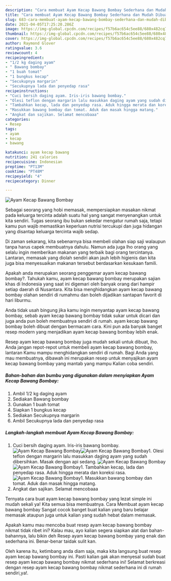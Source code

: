 ```yaml
---
description: "Cara membuat Ayam Kecap Bawang Bombay Sederhana dan Mudah Dibuat"
title: "Cara membuat Ayam Kecap Bawang Bombay Sederhana dan Mudah Dibuat"
slug: 683-cara-membuat-ayam-kecap-bawang-bombay-sederhana-dan-mudah-dibuat
date: 2021-04-05T17:25:20.286Z
image: https://img-global.cpcdn.com/recipes/f57b6ac654c5ee88/680x482cq70/ayam-kecap-bawang-bombay-foto-resep-utama.jpg
thumbnail: https://img-global.cpcdn.com/recipes/f57b6ac654c5ee88/680x482cq70/ayam-kecap-bawang-bombay-foto-resep-utama.jpg
cover: https://img-global.cpcdn.com/recipes/f57b6ac654c5ee88/680x482cq70/ayam-kecap-bawang-bombay-foto-resep-utama.jpg
author: Raymond Glover
ratingvalue: 3.6
reviewcount: 4
recipeingredient:
- "1/2 kg daging ayam"
- " Bawang bombay"
- "1 buah tomat"
- "1 bungkus kecap"
- "Secukupnya margarin"
- "Secukupnya lada dan penyedap rasa"
recipeinstructions:
- "Cuci bersih daging ayam. Iris-iris bawang bombay."
- "Olesi teflon dengan margarin lalu masukkan daging ayam yang sudah dibersihkan. Masak dengan api sedang."
- "Tambahkan kecap, lada dan penyedap rasa. Aduk hingga merata dan koreksi rasa."
- "Masukkan bawang bombay dan tomat. Aduk dan masak hingga matang."
- "Angkat dan sajikan. Selamat mencobaaa"
categories:
- Resep
tags:
- ayam
- kecap
- bawang

katakunci: ayam kecap bawang 
nutrition: 241 calories
recipecuisine: Indonesian
preptime: "PT13M"
cooktime: "PT48M"
recipeyield: "4"
recipecategory: Dinner

---
```



![Ayam Kecap Bawang Bombay](https://img-global.cpcdn.com/recipes/f57b6ac654c5ee88/680x482cq70/ayam-kecap-bawang-bombay-foto-resep-utama.jpg)

Sebagai seorang yang hobi memasak, mempersiapkan masakan nikmat pada keluarga tercinta adalah suatu hal yang sangat menyenangkan untuk kita sendiri. Tugas seorang ibu bukan sekedar mengatur rumah saja, tetapi kamu pun wajib memastikan keperluan nutrisi tercukupi dan juga hidangan yang disantap keluarga tercinta wajib sedap.

Di zaman  sekarang, kita sebenarnya bisa membeli olahan siap saji walaupun tanpa harus capek membuatnya dahulu. Namun ada juga lho orang yang selalu ingin memberikan makanan yang terbaik bagi orang tercintanya. Lantaran, memasak yang diolah sendiri akan jauh lebih higienis dan kita juga bisa menyesuaikan makanan tersebut berdasarkan kesukaan famili. 



Apakah anda merupakan seorang penggemar ayam kecap bawang bombay?. Tahukah kamu, ayam kecap bawang bombay merupakan sajian khas di Indonesia yang saat ini digemari oleh banyak orang dari hampir setiap daerah di Nusantara. Kita bisa menghidangkan ayam kecap bawang bombay olahan sendiri di rumahmu dan boleh dijadikan santapan favorit di hari liburmu.

Anda tidak usah bingung jika kamu ingin menyantap ayam kecap bawang bombay, sebab ayam kecap bawang bombay tidak sukar untuk dicari dan juga anda pun boleh membuatnya sendiri di rumah. ayam kecap bawang bombay boleh dibuat dengan bermacam cara. Kini pun ada banyak banget resep modern yang menjadikan ayam kecap bawang bombay lebih enak.

Resep ayam kecap bawang bombay juga mudah sekali untuk dibuat, lho. Anda jangan repot-repot untuk membeli ayam kecap bawang bombay, lantaran Kamu mampu menghidangkan sendiri di rumah. Bagi Anda yang mau membuatnya, dibawah ini merupakan resep untuk menyajikan ayam kecap bawang bombay yang mantab yang mampu Kalian coba sendiri.

<!--inarticleads1-->

##### Bahan-bahan dan bumbu yang digunakan dalam menyiapkan Ayam Kecap Bawang Bombay:

1. Ambil 1/2 kg daging ayam
1. Sediakan  Bawang bombay
1. Gunakan 1 buah tomat
1. Siapkan 1 bungkus kecap
1. Sediakan Secukupnya margarin
1. Ambil Secukupnya lada dan penyedap rasa




<!--inarticleads2-->

##### Langkah-langkah membuat Ayam Kecap Bawang Bombay:

1. Cuci bersih daging ayam. Iris-iris bawang bombay.
<img src="https://img-global.cpcdn.com/steps/08c64c804d7bb698/160x128cq70/ayam-kecap-bawang-bombay-langkah-memasak-1-foto.jpg" alt="Ayam Kecap Bawang Bombay"><img src="https://img-global.cpcdn.com/steps/fdb15cc914a09fe3/160x128cq70/ayam-kecap-bawang-bombay-langkah-memasak-1-foto.jpg" alt="Ayam Kecap Bawang Bombay">1. Olesi teflon dengan margarin lalu masukkan daging ayam yang sudah dibersihkan. Masak dengan api sedang.
<img src="https://img-global.cpcdn.com/steps/854d58a8ccd62156/160x128cq70/ayam-kecap-bawang-bombay-langkah-memasak-2-foto.jpg" alt="Ayam Kecap Bawang Bombay"><img src="https://img-global.cpcdn.com/steps/e694747e1b3878c8/160x128cq70/ayam-kecap-bawang-bombay-langkah-memasak-2-foto.jpg" alt="Ayam Kecap Bawang Bombay">1. Tambahkan kecap, lada dan penyedap rasa. Aduk hingga merata dan koreksi rasa.
<img src="https://img-global.cpcdn.com/steps/b7c8fbe2b986e68c/160x128cq70/ayam-kecap-bawang-bombay-langkah-memasak-3-foto.jpg" alt="Ayam Kecap Bawang Bombay">1. Masukkan bawang bombay dan tomat. Aduk dan masak hingga matang.
1. Angkat dan sajikan. Selamat mencobaaa




Ternyata cara buat ayam kecap bawang bombay yang lezat simple ini mudah sekali ya! Kita semua bisa membuatnya. Cara Membuat ayam kecap bawang bombay Sangat cocok banget buat kalian yang baru belajar memasak ataupun juga untuk kalian yang sudah hebat dalam memasak.

Apakah kamu mau mencoba buat resep ayam kecap bawang bombay nikmat tidak ribet ini? Kalau mau, ayo kalian segera siapkan alat dan bahan-bahannya, lalu bikin deh Resep ayam kecap bawang bombay yang enak dan sederhana ini. Benar-benar taidak sulit kan. 

Oleh karena itu, ketimbang anda diam saja, maka kita langsung buat resep ayam kecap bawang bombay ini. Pasti kalian gak akan menyesal sudah buat resep ayam kecap bawang bombay nikmat sederhana ini! Selamat berkreasi dengan resep ayam kecap bawang bombay nikmat sederhana ini di rumah sendiri,ya!.

